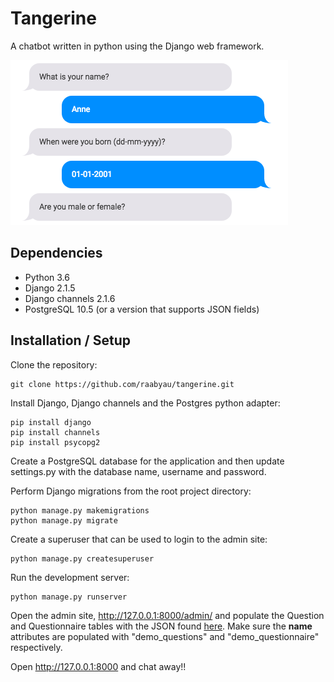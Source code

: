 # Tangerine

A chatbot written in python using the Django web framework.

![alt text](https://github.com/raabyau/tangerine/blob/master/screenshot.png)


## Dependencies

* Python 3.6
* Django 2.1.5
* Django channels 2.1.6
* PostgreSQL 10.5 (or a version that supports JSON fields)

## Installation / Setup

Clone the repository:
```
git clone https://github.com/raabyau/tangerine.git
```

Install Django, Django channels and the Postgres python adapter:
```
pip install django
pip install channels
pip install psycopg2
```

Create a PostgreSQL database for the application and then update settings.py with the database name, username and password.

Perform Django migrations from the root project directory:
```
python manage.py makemigrations
python manage.py migrate
```

Create a superuser that can be used to login to the admin site:
```
python manage.py createsuperuser
```

Run the development server:
```
python manage.py runserver
```

Open the admin site, http://127.0.0.1:8000/admin/ and populate the Question and Questionnaire tables with the JSON found <a href="https://github.com/raabyau/tangerine/tree/master/demo">here</a>. Make sure the <b>name</b> attributes are populated with "demo_questions" and "demo_questionnaire" respectively.

Open http://127.0.0.1:8000 and chat away!!

